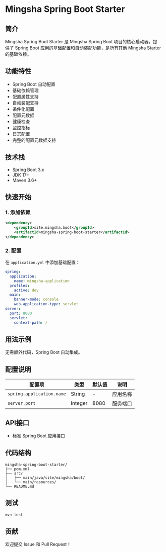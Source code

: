 # Mingsha Spring Boot Starter

## 简介

Mingsha Spring Boot Starter 是 Mingsha Spring Boot 项目的核心启动器，提供了 Spring Boot 应用的基础配置和自动装配功能，是所有其他 Mingsha Starter 的基础依赖。

## 功能特性

- Spring Boot 自动配置
- 基础依赖管理
- 配置属性支持
- 自动装配支持
- 条件化配置
- 配置元数据
- 健康检查
- 监控指标
- 日志配置
- 完整的配置元数据支持

## 技术栈

- Spring Boot 3.x
- JDK 17+
- Maven 3.6+

## 快速开始

### 1. 添加依赖

```xml
<dependency>
    <groupId>site.mingsha.boot</groupId>
    <artifactId>mingsha-spring-boot-starter</artifactId>
</dependency>
```

### 2. 配置

在 `application.yml` 中添加基础配置：

```yaml
spring:
  application:
    name: mingsha-application
  profiles:
    active: dev
  main:
    banner-mode: console
    web-application-type: servlet
server:
  port: 8080
  servlet:
    context-path: /
```

## 用法示例

无需额外代码，Spring Boot 自动集成。

## 配置说明

| 配置项 | 类型 | 默认值 | 说明 |
|--------|------|--------|------|
| `spring.application.name` | String | - | 应用名称 |
| `server.port` | Integer | 8080 | 服务端口 |

## API接口

- 标准 Spring Boot 应用接口

## 代码结构

```
mingsha-spring-boot-starter/
├── pom.xml
├── src/
│   ├── main/java/site/mingsha/boot/
│   └── main/resources/
└── README.md
```

## 测试

```bash
mvn test
```

## 贡献

欢迎提交 Issue 和 Pull Request！ 